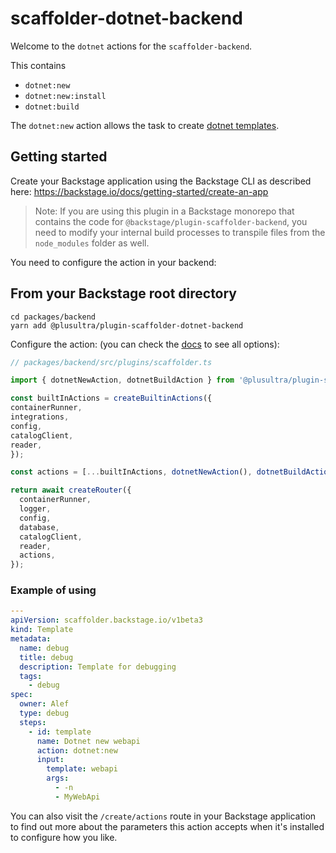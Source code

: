 # scaffolder-dotnet-backend

Welcome to the `dotnet` actions for the `scaffolder-backend`.

This contains 
- `dotnet:new`
- `dotnet:new:install`
- `dotnet:build`

The `dotnet:new` action allows the task to create [dotnet templates](https://docs.microsoft.com/en-us/dotnet/core/tools/dotnet-new).

## Getting started

Create your Backstage application using the Backstage CLI as described here:
https://backstage.io/docs/getting-started/create-an-app

> Note: If you are using this plugin in a Backstage monorepo that contains the code for `@backstage/plugin-scaffolder-backend`, you need to modify your internal build processes to transpile files from the `node_modules` folder as well.

You need to configure the action in your backend:

## From your Backstage root directory

```
cd packages/backend
yarn add @plusultra/plugin-scaffolder-dotnet-backend
```

Configure the action:
(you can check the [docs](https://backstage.io/docs/features/software-templates/writing-custom-actions#registering-custom-actions) to see all options):

```typescript
// packages/backend/src/plugins/scaffolder.ts

import { dotnetNewAction, dotnetBuildAction } from '@plusultra/plugin-scaffolder-dotnet-backend'

const builtInActions = createBuiltinActions({
containerRunner,
integrations,
config,
catalogClient,
reader,
});

const actions = [...builtInActions, dotnetNewAction(), dotnetBuildAction()];

return await createRouter({
  containerRunner,
  logger,
  config,
  database,
  catalogClient,
  reader,
  actions,
});
```

### Example of using

```yaml
---
apiVersion: scaffolder.backstage.io/v1beta3
kind: Template
metadata:
  name: debug
  title: debug
  description: Template for debugging
  tags:
    - debug
spec:
  owner: Alef
  type: debug
  steps:
    - id: template
      name: Dotnet new webapi
      action: dotnet:new
      input:
        template: webapi
        args:
          - -n
          - MyWebApi
```

You can also visit the `/create/actions` route in your Backstage application to find out more about the parameters this action accepts when it's installed to configure how you like.